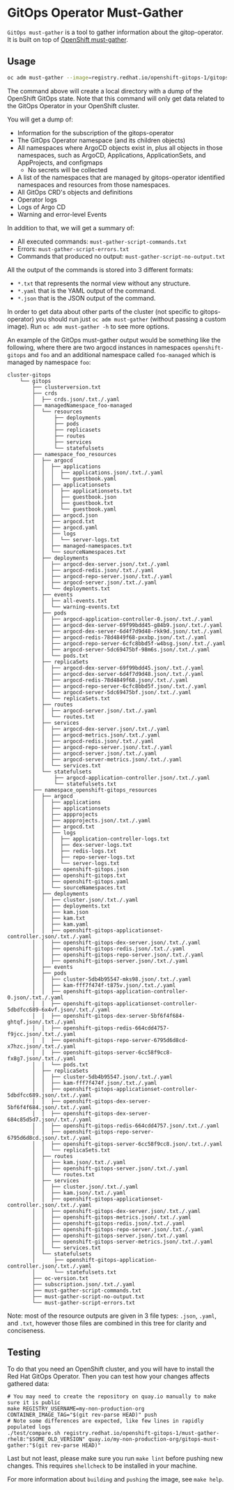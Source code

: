 # GitOps Operator Must-Gather

`GitOps must-gather` is a tool to gather information about the gitop-operator. It is built on top of [OpenShift must-gather](https://github.com/openshift/must-gather).

## Usage

```sh
oc adm must-gather --image=registry.redhat.io/openshift-gitops-1/gitops-must-gather-rhel-8:$GITOPS_VERSION
```

The command above will create a local directory with a dump of the OpenShift GitOps state. Note that this command will only get data related to the GitOps Operator in your OpenShift cluster.

You will get a dump of:

- Information for the subscription of the gitops-operator
- The GitOps Operator namespace (and its children objects)
- All namespaces where ArgoCD objects exist in, plus all objects in those namespaces, such as ArgoCD, Applications, ApplicationSets, and AppProjects, and configmaps
  - No secrets will be collected
- A list of the namespaces that are managed by gitops-operator identified namespaces and resources from those namespaces.
- All GitOps CRD's objects and definitions
- Operator logs
- Logs of Argo CD
- Warning and error-level Events

In addition to that, we will get a summary of:

- All executed commands: `must-gather-script-commands.txt`
- Errors: `must-gather-script-errors.txt`
- Commands that produced no output: `must-gather-script-no-output.txt`

All the output of the commands is stored into 3 different formats:

- `*.txt` that represents the normal view without any structure.
- `*.yaml` that is the YAML output of the command.
- `*.json` that is the JSON output of the command.

In order to get data about other parts of the cluster (not specific to gitops-operator) you should run just `oc adm must-gather` (without passing a custom image). Run `oc adm must-gather -h` to see more options.

An example of the GitOps must-gather output would be something like the following, where there are two argocd instances in namespaces `openshift-gitops` and `foo` and an additional namespace called `foo-managed` which is managed by namespace `foo`:

```shell
cluster-gitops
    └── gitops
        ├── clusterversion.txt
        ├── crds
        │  ├── crds.json/.txt./.yaml
        ├── managedNamespace_foo-managed
        │  └── resources
        │      ├── deployments
        │      ├── pods
        │      ├── replicasets
        │      ├── routes
        │      ├── services
        │      └── statefulsets
        ├── namespace_foo_resources
        │  ├── argocd
        │  │  ├── applications
        │  │  │  ├── applications.json/.txt./.yaml
        │  │  │  └── guestbook.yaml
        │  │  ├── applicationsets
        │  │  │  ├── applicationsets.txt
        │  │  │  ├── guestbook.json
        │  │  │  ├── guestbook.txt
        │  │  │  └── guestbook.yaml
        │  │  ├── argocd.json
        │  │  ├── argocd.txt
        │  │  ├── argocd.yaml
        │  │  ├── logs
        │  │  │  └── server-logs.txt
        │  │  ├── managed-namespaces.txt
        │  │  └── sourceNamespaces.txt
        │  ├── deployments
        │  │  ├── argocd-dex-server.json/.txt./.yaml
        │  │  ├── argocd-redis.json/.txt./.yaml
        │  │  ├── argocd-repo-server.json/.txt./.yaml
        │  │  ├── argocd-server.json/.txt./.yaml
        │  │  └── deployments.txt
        │  ├── events
        │  │  ├── all-events.txt
        │  │  └── warning-events.txt
        │  ├── pods
        │  │  ├── argocd-application-controller-0.json/.txt./.yaml
        │  │  ├── argocd-dex-server-69f99bdd45-g84b9.json/.txt./.yaml
        │  │  ├── argocd-dex-server-6d4f7d9d48-rkk9d.json/.txt./.yaml
        │  │  ├── argocd-redis-78d4849f68-pxxbp.json/.txt./.yaml
        │  │  ├── argocd-repo-server-6cfc8bbd5f-w4bsg.json/.txt./.yaml
        │  │  ├── argocd-server-5dc69475bf-98m6s.json/.txt./.yaml
        │  │  └── pods.txt
        │  ├── replicaSets
        │  │  ├── argocd-dex-server-69f99bdd45.json/.txt./.yaml
        │  │  ├── argocd-dex-server-6d4f7d9d48.json/.txt./.yaml
        │  │  ├── argocd-redis-78d4849f68.json/.txt./.yaml
        │  │  ├── argocd-repo-server-6cfc8bbd5f.json/.txt./.yaml
        │  │  ├── argocd-server-5dc69475bf.json/.txt./.yaml
        │  │  └── replicaSets.txt
        │  ├── routes
        │  │  ├── argocd-server.json/.txt./.yaml
        │  │  └── routes.txt
        │  ├── services
        │  │  ├── argocd-dex-server.json/.txt./.yaml
        │  │  ├── argocd-metrics.json/.txt./.yaml
        │  │  ├── argocd-redis.json/.txt./.yaml
        │  │  ├── argocd-repo-server.json/.txt./.yaml
        │  │  ├── argocd-server.json/.txt./.yaml
        │  │  ├── argocd-server-metrics.json/.txt./.yaml
        │  │  └── services.txt
        │  └── statefulsets
        │      ├── argocd-application-controller.json/.txt./.yaml
        │      └── statefulsets.txt
        ├── namespace_openshift-gitops_resources
        │  ├── argocd
        │  │  ├── applications
        │  │  ├── applicationsets
        │  │  ├── appprojects
        │  │  ├── appprojects.json/.txt./.yaml
        │  │  ├── argocd.txt
        │  │  ├── logs
        │  │  │  ├── application-controller-logs.txt
        │  │  │  ├── dex-server-logs.txt
        │  │  │  ├── redis-logs.txt
        │  │  │  ├── repo-server-logs.txt
        │  │  │  └── server-logs.txt
        │  │  ├── openshift-gitops.json
        │  │  ├── openshift-gitops.txt
        │  │  ├── openshift-gitops.yaml
        │  │  └── sourceNamespaces.txt
        │  ├── deployments
        │  │  ├── cluster.json/.txt./.yaml
        │  │  ├── deployments.txt
        │  │  ├── kam.json
        │  │  ├── kam.txt
        │  │  ├── kam.yaml
        │  │  ├── openshift-gitops-applicationset-controller.json/.txt./.yaml
        │  │  ├── openshift-gitops-dex-server.json/.txt./.yaml
        │  │  ├── openshift-gitops-redis.json/.txt./.yaml
        │  │  ├── openshift-gitops-repo-server.json/.txt./.yaml
        │  │  ├── openshift-gitops-server.json/.txt./.yaml
        │  ├── events
        │  ├── pods
        │  │  ├── cluster-5db4b95547-mks98.json/.txt./.yaml
        │  │  ├── kam-fff7f474f-t875v.json/.txt./.yaml
        │  │  ├── openshift-gitops-application-controller-0.json/.txt./.yaml
        │  │  ├── openshift-gitops-applicationset-controller-5dbdfcc689-6x4vf.json/.txt./.yaml
        │  │  ├── openshift-gitops-dex-server-5bf6f4f684-ghtqf.json/.txt./.yaml
        │  │  ├── openshift-gitops-redis-664cdd4757-f9jcc.json/.txt./.yaml
        │  │  ├── openshift-gitops-repo-server-6795d6d8cd-x7hzc.json/.txt./.yaml
        │  │  ├── openshift-gitops-server-6cc58f9cc8-fx8g7.json/.txt./.yaml
        │  │  └── pods.txt
        │  ├── replicaSets
        │  │  ├── cluster-5db4b95547.json/.txt./.yaml
        │  │  ├── kam-fff7f474f.json/.txt./.yaml
        │  │  ├── openshift-gitops-applicationset-controller-5dbdfcc689.json/.txt./.yaml
        │  │  ├── openshift-gitops-dex-server-5bf6f4f684.json/.txt./.yaml
        │  │  ├── openshift-gitops-dex-server-684c85d5d7.json/.txt./.yaml
        │  │  ├── openshift-gitops-redis-664cdd4757.json/.txt./.yaml
        │  │  ├── openshift-gitops-repo-server-6795d6d8cd.json/.txt./.yaml
        │  │  ├── openshift-gitops-server-6cc58f9cc8.json/.txt./.yaml
        │  │  └── replicaSets.txt
        │  ├── routes
        │  │  ├── kam.json/.txt./.yaml
        │  │  ├── openshift-gitops-server.json/.txt./.yaml
        │  │  └── routes.txt
        │  ├── services
        │  │  ├── cluster.json/.txt./.yaml
        │  │  ├── kam.json/.txt./.yaml
        │  │  ├── openshift-gitops-applicationset-controller.json/.txt./.yaml
        │  │  ├── openshift-gitops-dex-server.json/.txt./.yaml
        │  │  ├── openshift-gitops-metrics.json/.txt./.yaml
        │  │  ├── openshift-gitops-redis.json/.txt./.yaml
        │  │  ├── openshift-gitops-repo-server.json/.txt./.yaml
        │  │  ├── openshift-gitops-server.json/.txt./.yaml
        │  │  ├── openshift-gitops-server-metrics.json/.txt./.yaml
        │  │  └── services.txt
        │  └── statefulsets
        │      ├── openshift-gitops-application-controller.json/.txt./.yaml
        │      └── statefulsets.txt
        ├── oc-version.txt
        ├── subscription.json/.txt./.yaml
        ├── must-gather-script-commands.txt
        ├── must-gather-script-no-output.txt
        └── must-gather-script-errors.txt
```
Note: most of the resource outputs are given in 3 file types: `.json`, `.yaml`, and `.txt`, however those files are combined in this tree for clarity and conciseness. 

## Testing

To do that you need an OpenShift cluster, and you will have to install the Red Hat GitOps Operator.
Then you can test how your changes affects gathered data:

```shell
# You may need to create the repository on quay.io manually to make sure it is public
make REGISTRY_USERNAME=my-non-production-org CONTAINER_IMAGE_TAG="$(git rev-parse HEAD)" push
# Note some differences are expected, like few lines in rapidly populated logs
./test/compare.sh registry.redhat.io/openshift-gitops-1/must-gather-rhel8:"$SOME_OLD_VERSION" quay.io/my-non-production-org/gitops-must-gather:"$(git rev-parse HEAD)"
```

Last but not least, please make sure you run `make lint` before pushing new changes.
This requires `shellcheck` to be installed in your machine.

For more information about `building` and `pushing` the image, see `make help`.
